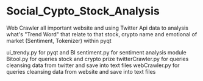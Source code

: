 # Social_Cypto_Stock_Analysis
Web Crawler all important website and using Twitter Api data to analysis what's "Trend Word" that relate to that stock, crypto name and emotional of market (Sentiment, Tokenizer)  within pyqt 

ui_trendy.py for pyqt and BI 
sentiment.py for sentiment analysis module 
Bitool.py for queries stock and crypto prize 
twitterCrawler.py for  queries cleansing data from twitter and save into text files
webCrawler.py for  queries cleansing data from website and save into text files
